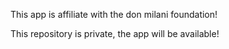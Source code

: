 This app is affiliate with the don milani foundation!

This repository is private, the app will be available!
